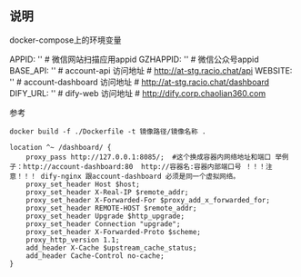 ## 说明

docker-compose上的环境变量

APPID: ''       # 微信网站扫描应用appid
GZHAPPID: ''    # 微信公众号appid
BASE_API: ''    # account-api           访问地址   # http://at-stg.racio.chat/api
WEBSITE: ''     # account-dashboard     访问地址   # http://at-stg.racio.chat/dashboard
DIFY_URL: ''    # dify-web              访问地址   # http://dify.corp.chaolian360.com





参考
```
docker build -f ./Dockerfile -t 镜像路径/镜像名称 .
```


``` dify-nginx 容器 的default.conf 需要参考下面的config 去增加 dashboard的访问路径
location ^~ /dashboard/ {
    proxy_pass http://127.0.0.1:8085/;  #这个换成容器内网络地址和端口 举例子：http://account-dashboard:80  http://容器名:容器内部端口号 ！！！注意！！！ dify-nginx 跟account-dashboard 必须是同一个虚拟网络。
    proxy_set_header Host $host;
    proxy_set_header X-Real-IP $remote_addr;
    proxy_set_header X-Forwarded-For $proxy_add_x_forwarded_for;
    proxy_set_header REMOTE-HOST $remote_addr;
    proxy_set_header Upgrade $http_upgrade;
    proxy_set_header Connection "upgrade";
    proxy_set_header X-Forwarded-Proto $scheme;
    proxy_http_version 1.1;
    add_header X-Cache $upstream_cache_status;
    add_header Cache-Control no-cache;
}
```